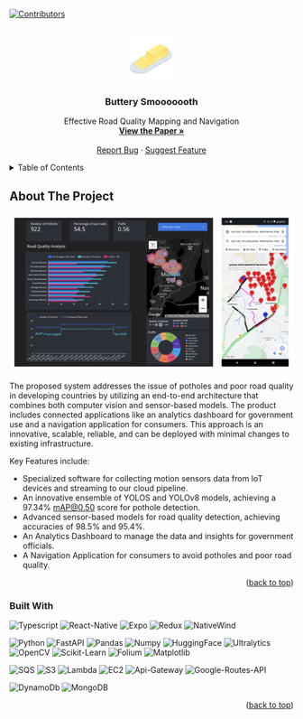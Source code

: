 <a name="readme-top"></a>

[![Contributors][contributors-shield]][contributors-url]
<!-- [![Forks][forks-shield]][forks-url]
[![Stargazers][stars-shield]][stars-url]
[![Issues][issues-shield]][issues-url]
[![MIT License][license-shield]][license-url]
[![LinkedIn][linkedin-shield]][linkedin-url] -->

<!-- PROJECT LOGO -->
<br />
<div align="center">
  <a href="https://github.com/othneildrew/Best-README-Template">
    <img src="images/butter.png" alt="Logo" width="80" height="80">
  </a>

  <h3 align="center">Buttery Smooooooth</h3>

  <p align="center">
    Effective Road Quality Mapping and Navigation
    <br />
    <a href="https://www.researchsquare.com/article/rs-4262204/latest"><strong>View the Paper »</strong></a>
    <br />
    <br />
    <a href="https://github.com/catosaurusrex2003/butter/issues/new?labels=bug&template=bug-report---.md">Report Bug</a>
    ·
    <a href="https://github.com/catosaurusrex2003/butter/issues/new?labels=enhancement&template=feature-request---.md">Suggest Feature</a>
  </p>
</div>



<!-- TABLE OF CONTENTS -->
<details>
  <summary>Table of Contents</summary>
  <ol>
    <li>
      <a href="#about-the-project">About The Project</a>
      <ul>
        <li><a href="#built-with">Built With</a></li>
      </ul>
    </li>
    <li>
      <a href="#getting-started">Getting Started</a>
      <ul>
        <li><a href="#prerequisites">Prerequisites</a></li>
        <li><a href="#installation">Installation</a></li>
      </ul>
    </li>
    <li><a href="#usage">Usage</a></li>
    <li><a href="#roadmap">Roadmap</a></li>
    <li><a href="#contributing">Contributing</a></li>
    <li><a href="#license">License</a></li>
    <li><a href="#contact">Contact</a></li>
    <li><a href="#acknowledgments">Acknowledgments</a></li>
  </ol>
</details>



<!-- ABOUT THE PROJECT -->
## About The Project

![Project Image](images/about_us_2.png)

The proposed system addresses the issue of potholes and poor road quality in developing countries by utilizing an end-to-end architecture that combines both computer vision and sensor-based models. The product includes connected applications like an analytics dashboard for government use and a navigation application for consumers. This approach is an innovative, scalable, reliable, and can be deployed with minimal changes to existing infrastructure. 

Key Features include:
* Specialized software for collecting motion sensors data from IoT devices and streaming to our cloud pipeline.
* An innovative ensemble of YOLOS and YOLOv8 models, achieving a 97.34% mAP@0.50 score for pothole detection.
* Advanced sensor-based models for road quality detection, achieving accuracies of 98.5% and 95.4%.
* An Analytics Dashboard to manage the data and insights for government officials.
* A Navigation Application for consumers to avoid potholes and poor road quality.


<p align="right">(<a href="#readme-top">back to top</a>)</p>


### Built With

![Typescript]
![React-Native]
![Expo]
![Redux]
![NativeWind]

![Python]
![FastAPI]
![Pandas]
![Numpy]
![HuggingFace]
![Ultralytics]
![OpenCV]
![Scikit-Learn]
![Folium]
![Matplotlib]

![SQS]
![S3]
![Lambda]
![EC2]
![Api-Gateway]
![Google-Routes-API]

![DynamoDb]
![MongoDB]

<p align="right">(<a href="#readme-top">back to top</a>)</p>






<!-- MARKDOWN LINKS & IMAGES -->
[contributors-shield]: https://img.shields.io/github/contributors/catosaurusrex2003/butter.svg?style=for-the-badge
[contributors-url]: https://github.com/catosaurusrex2003/butter/graphs/contributors
<!-- [forks-shield]: https://img.shields.io/github/forks/catosaurusrex2003/butter.svg?style=for-the-badge
[forks-url]: https://github.com/catosaurusrex2003/butter/network/members
[stars-shield]: https://img.shields.io/github/stars/catosaurusrex2003/butter.svg?style=for-the-badge
[stars-url]: https://github.com/catosaurusrex2003/butter/stargazers
[issues-shield]: https://img.shields.io/github/issues/catosaurusrex2003/butter.svg?style=for-the-badge
[issues-url]: https://github.com/catosaurusrex2003/butter/issues
[license-shield]: https://img.shields.io/github/license/catosaurusrex2003/butter.svg?style=for-the-badge
[license-url]: https://github.com/catosaurusrex2003/butter/blob/main/LICENSE
[linkedin-shield]: https://img.shields.io/badge/-LinkedIn-black.svg?style=for-the-badge&logo=linkedin&colorB=555
[linkedin-url]: https://linkedin.com/in/your-linkedin-profile -->


<!-- TECH STACK IMAGES -->
[TypeScript]: https://img.shields.io/badge/TypeScript-3178C6?style=for-the-badge&logo=typescript&logoColor=white
[Expo]: https://img.shields.io/badge/Expo-000020?style=for-the-badge&logo=expo&logoColor=white
[React-Native]: https://img.shields.io/badge/React_Native-61DAFB?style=for-the-badge&logo=react&logoColor=white
[Redux]: https://img.shields.io/badge/Redux-764ABC?style=for-the-badge&logo=redux&logoColor=white
[NativeWind]: https://img.shields.io/badge/NativeWind-38BDF8?style=for-the-badge&logo=nativewind&logoColor=white
[FastAPI]: https://img.shields.io/badge/FastAPI-009688?style=for-the-badge&logo=fastapi&logoColor=white


[Docker]: https://img.shields.io/badge/Docker-2496ED?style=for-the-badge&logo=docker&logoColor=white
[MongoDB]: https://img.shields.io/badge/MongoDB-47A248?style=for-the-badge&logo=mongodb&logoColor=white


[Python]: https://img.shields.io/badge/Python-3776AB?style=for-the-badge&logo=python&logoColor=white
[Pandas]: https://img.shields.io/badge/Pandas-150458?style=for-the-badge&logo=pandas&logoColor=white
[Numpy]: https://img.shields.io/badge/Numpy-013243?style=for-the-badge&logo=numpy&logoColor=white
[HuggingFace]: https://img.shields.io/badge/HuggingFace-FFD43B?style=for-the-badge&logo=huggingface&logoColor=black
[Ultralytics]: https://img.shields.io/badge/Ultralytics-00A5E0?style=for-the-badge&logo=ultralytics&logoColor=white
[OpenCV]: https://img.shields.io/badge/OpenCV-5C3EE8?style=for-the-badge&logo=opencv&logoColor=white
[Scikit-Learn]: https://img.shields.io/badge/Scikit_Learn-F7931E?style=for-the-badge&logo=scikitlearn&logoColor=white
[Folium]: https://img.shields.io/badge/Folium-77B829?style=for-the-badge&logo=folium&logoColor=white
[Matplotlib]: https://img.shields.io/badge/Matplotlib-11557C?style=for-the-badge&logo=matplotlib&logoColor=white


[Google-Cloud]: https://img.shields.io/badge/Google_Cloud-4285F4?style=for-the-badge&logo=googlecloud&logoColor=white
[AWS]: https://img.shields.io/badge/AWS-FF9900?style=for-the-badge&logo=amazonaws&logoColor=white
[SQS]: https://img.shields.io/badge/AWS_SQS-FF9900?style=for-the-badge&logo=amazonaws&logoColor=white
[S3]: https://img.shields.io/badge/AWS_S3-569A31?style=for-the-badge&logo=amazons3&logoColor=white
[Lambda]: https://img.shields.io/badge/AWS_Lambda-FF9900?style=for-the-badge&logo=awslambda&logoColor=white
[EC2]: https://img.shields.io/badge/AWS_EC2-FF9900?style=for-the-badge&logo=amazonaws&logoColor=white
[Api-Gateway]: https://img.shields.io/badge/AWS_Api--Gateway-FF4F8B?style=for-the-badge&logo=amazonaws&logoColor=white
[DynamoDb]: https://img.shields.io/badge/AWS_DynamoDb-4053D6?style=for-the-badge&logo=amazondynamodb&logoColor=white
[Google-Routes-API]: https://img.shields.io/badge/Google_Routes_API-4285F4?style=for-the-badge&logo=googlemaps&logoColor=white
